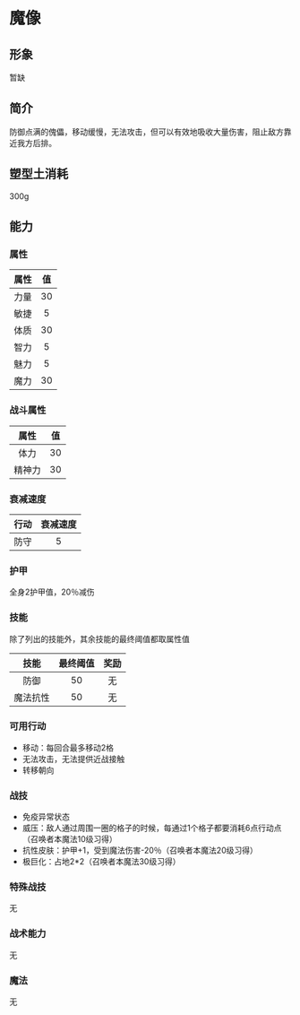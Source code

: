 # 魔像

## 形象

暂缺

## 简介

防御点满的傀儡，移动缓慢，无法攻击，但可以有效地吸收大量伤害，阻止敌方靠近我方后排。

## 塑型土消耗

300g

## 能力

### 属性

属性|值
:--:|:--:
力量|30
敏捷|5
体质|30
智力|5
魅力|5
魔力|30

### 战斗属性

属性|值
:--:|:--:
体力|30
精神力|30

### 衰减速度

行动|衰减速度
:--:|:--:
防守|5

### 护甲

全身2护甲值，20％减伤

### 技能

除了列出的技能外，其余技能的最终阈值都取属性值

技能|最终阈值|奖励
:--:|:--:|:--:
防御|50|无
魔法抗性|50|无

### 可用行动

* 移动：每回合最多移动2格
* 无法攻击，无法提供近战接触
* 转移朝向

### 战技

* 免疫异常状态
* 威压：敌人通过周围一圈的格子的时候，每通过1个格子都要消耗6点行动点（召唤者本魔法10级习得）
* 抗性皮肤：护甲+1，受到魔法伤害-20％（召唤者本魔法20级习得）
* 极巨化：占地2*2（召唤者本魔法30级习得）

### 特殊战技

无

### 战术能力

无

### 魔法

无